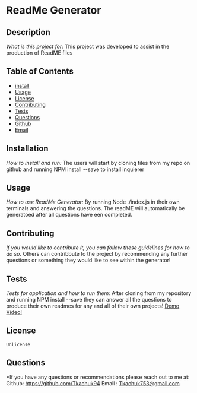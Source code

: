 # ReadMe Generator

## Description

_What is this project for:_
This project was developed to assist in the production of ReadME files

## Table of Contents

- [install](#installation)
- [Usage](#usage)
- [License](#license)
- [Contributing](#contributing)
- [Tests](#Tests)
- [Questions](#Questions)
- [Github](#github)
- [Email](#email)

## Installation

_How to install and run:_
The users will start by cloning files from my repo on github and running NPM install --save to install inquierer

## Usage

_How to use ReadMe Generator:_
By running Node ./index.js in their own terminals and answering the questions. The readME will automatically be generatoed after all questions have een completed.

## Contributing

_If you would like to contribute it, you can follow these guidelines for how to do so._
Others can contribbute to the project by recommending any further questions or something they would like to see within the generator!

## Tests

_Tests for application and how to run them:_
After cloning from my repository and running NPM install --save they can answer all the questions to produce their own readmes for any and all of their own projects!
[Demo Video!](https://www.youtube.com/watch?v=NzONWTrZRrQ)

## License

    Unlicense

## Questions

\*If you have any questions or recommendations please reach out to me at:
Github: https://github.com/Tkachuk94
Email : Tkachuk753@gmail.com
